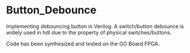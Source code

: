 # Button_Debounce
 Implementing debouncing button in Verilog. A switch/button debounce is widely used in hdl due to the  property of physical switches/buttons.

 Code has been synthesized and tested on the GO Board FPGA.
